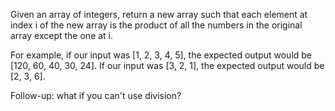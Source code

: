 Given an array of integers, return a new array such that each element at index 
i of the new array is the product of all the numbers in the original array 
except the one at i.

For example, if our input was [1, 2, 3, 4, 5], the expected output would 
be [120, 60, 40, 30, 24]. If our input was [3, 2, 1], the expected output would 
be [2, 3, 6].

Follow-up: what if you can't use division?
